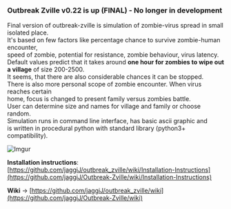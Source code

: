 ### Outbreak Zville v0.22 is up (FINAL) - No longer in development

Final version of outbreak-zville is simulation of zombie-virus spread in small isolated place.  
It's based on few factors like percentage chance to survive zombie-human encounter,  
speed of zombie, potential for resistance, zombie behaviour, virus latency.  
Default values predict that it takes around __one hour for zombies to wipe out a village__ of size 
200-2500.  
It seems, that there are also considerable chances it can be stopped.  
There is also more personal scope of zombie encounter. When virus reaches certain  
home, focus is changed to present family versus zombies battle.  
User can determine size and names for village and family or choose random.  
Simulation runs in command line interface, has basic ascii graphic and  
is written in procedural python with standard library (python3+ compatibility).  

![Imgur](https://i.imgur.com/d5SR4Qv.png)

**Installation instructions**: [https://github.com/jaggiJ/outbreak_zville/wiki/Installation-Instructions](https://github.com/jaggiJ/Outbreak-Zville/wiki/Installation-Instructions)

**Wiki** -> [https://github.com/jaggiJ/outbreak_zville/wiki](https://github.com/jaggiJ/Outbreak-Zville/wiki)
